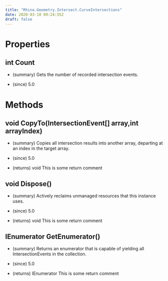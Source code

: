 ```yaml
---
title: "Rhino.Geometry.Intersect.CurveIntersections"
date: 2020-03-10 09:24:55Z
draft: false
---
```


# Properties
## int Count
- (summary) 
     Gets the number of recorded intersection events.
     
- (since) 5.0
# Methods
## void CopyTo(IntersectionEvent[] array,int arrayIndex)
- (summary) 
     Copies all intersection results into another array, departing at an index in the target array.
     
- (since) 5.0
- (returns) void This is some return comment
## void Dispose()
- (summary) 
     Actively reclaims unmanaged resources that this instance uses.
     
- (since) 5.0
- (returns) void This is some return comment
## IEnumerator<IntersectionEvent> GetEnumerator()
- (summary) 
     Returns an enumerator that is capable of yielding all IntersectionEvents in the collection.
     
- (since) 5.0
- (returns) IEnumerator<IntersectionEvent> This is some return comment
